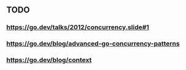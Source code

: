 ## TODO

### https://go.dev/talks/2012/concurrency.slide#1
### https://go.dev/blog/advanced-go-concurrency-patterns
### https://go.dev/blog/context
